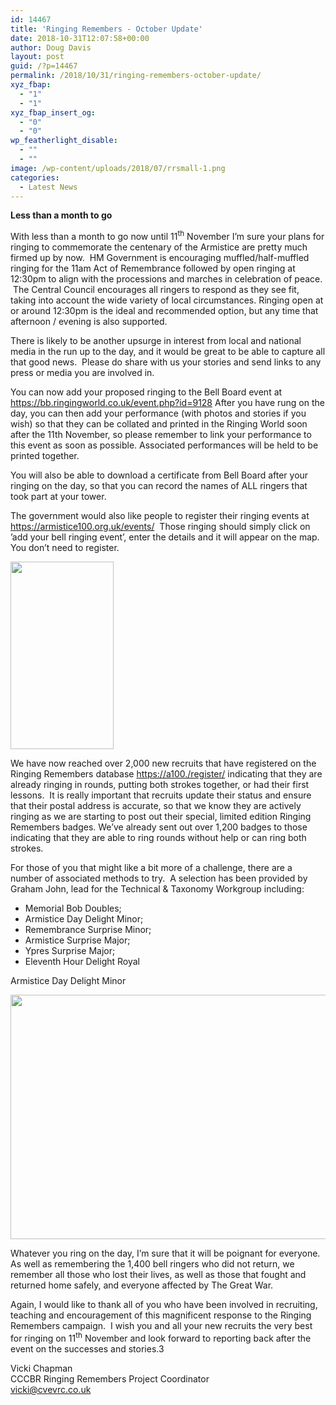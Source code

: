 ```yaml
---
id: 14467
title: 'Ringing Remembers - October Update'
date: 2018-10-31T12:07:58+00:00
author: Doug Davis
layout: post
guid: /?p=14467
permalink: /2018/10/31/ringing-remembers-october-update/
xyz_fbap:
  - "1"
  - "1"
xyz_fbap_insert_og:
  - "0"
  - "0"
wp_featherlight_disable:
  - ""
  - ""
image: /wp-content/uploads/2018/07/rrsmall-1.png
categories:
  - Latest News
---
```

**Less than a month to go**

With less than a month to go now until 11<sup>th</sup> November I’m sure your plans for ringing to commemorate the centenary of the Armistice are pretty much firmed up by now.  HM Government is encouraging muffled/half-muffled ringing for the 11am Act of Remembrance followed by open ringing at 12:30pm to align with the processions and marches in celebration of peace.  The Central Council encourages all ringers to respond as they see fit, taking into account the wide variety of local circumstances. Ringing open at or around 12:30pm is the ideal and recommended option, but any time that afternoon / evening is also supported.

There is likely to be another upsurge in interest from local and national media in the run up to the day, and it would be great to be able to capture all that good news.  Please do share with us your stories and send links to any press or media you are involved in.

You can now add your proposed ringing to the Bell Board event at <a href="https://bb.ringingworld.co.uk/event.php?id=9128" target="_blank" rel="noopener">https://bb.ringingworld.co.uk/event.php?id=9128</a> After you have rung on the day, you can then add your performance (with photos and stories if you wish) so that they can be collated and printed in the Ringing World soon after the 11th November, so please remember to link your performance to this event as soon as possible. Associated performances will be held to be printed together.

You will also be able to download a certificate from Bell Board after your ringing on the day, so that you can record the names of ALL ringers that took part at your tower.

The government would also like people to register their ringing events at <a href="https://armistice100.org.uk/events/" target="_blank" rel="noopener">https://armistice100.org.uk/events/</a>  Those ringing should simply click on ’add your bell ringing event’, enter the details and it will appear on the map. You don’t need to register.

[<img loading="lazy" class="size-medium wp-image-14468 aligncenter" src="https://cccbr.org.uk/wp-content/uploads/2018/10/rr_recruits_oct18-165x300.png" alt="" width="165" height="300" srcset="https://cccbr.org.uk/wp-content/uploads/2018/10/rr_recruits_oct18-165x300.png 165w, https://cccbr.org.uk/wp-content/uploads/2018/10/rr_recruits_oct18-300x546.png 300w, https://cccbr.org.uk/wp-content/uploads/2018/10/rr_recruits_oct18.png 397w" sizes="(max-width: 165px) 100vw, 165px" />](https://cccbr.org.uk/wp-content/uploads/2018/10/rr_recruits_oct18.png)

We have now reached over 2,000 new recruits that have registered on the Ringing Remembers database <a href="https://a100./register/" target="_blank" rel="noopener">https://a100./register/</a> indicating that they are already ringing in rounds, putting both strokes together, or had their first lessons.  It is really important that recruits update their status and ensure that their postal address is accurate, so that we know they are actively ringing as we are starting to post out their special, limited edition Ringing Remembers badges. We’ve already sent out over 1,200 badges to those indicating that they are able to ring rounds without help or can ring both strokes.

For those of you that might like a bit more of a challenge, there are a number of associated methods to try.  A selection has been provided by Graham John, lead for the Technical & Taxonomy Workgroup including:

  * Memorial Bob Doubles;
  * Armistice Day Delight Minor;
  * Remembrance Surprise Minor;
  * Armistice Surprise Major;
  * Ypres Surprise Major;
  * Eleventh Hour Delight Royal

Armistice Day Delight Minor

[<img loading="lazy" class="wp-image-14469 size-full aligncenter" src="https://cccbr.org.uk/wp-content/uploads/2018/10/armistice-minor.png" alt="" width="810" height="391" srcset="https://cccbr.org.uk/wp-content/uploads/2018/10/armistice-minor.png 810w, https://cccbr.org.uk/wp-content/uploads/2018/10/armistice-minor-300x145.png 300w, https://cccbr.org.uk/wp-content/uploads/2018/10/armistice-minor-768x371.png 768w, https://cccbr.org.uk/wp-content/uploads/2018/10/armistice-minor-600x290.png 600w" sizes="(max-width: 810px) 100vw, 810px" />](https://cccbr.org.uk/wp-content/uploads/2018/10/armistice-minor.png)

Whatever you ring on the day, I’m sure that it will be poignant for everyone.  As well as remembering the 1,400 bell ringers who did not return, we remember all those who lost their lives, as well as those that fought and returned home safely, and everyone affected by The Great War.

Again, I would like to thank all of you who have been involved in recruiting, teaching and encouragement of this magnificent response to the Ringing Remembers campaign.  I wish you and all your new recruits the very best for ringing on 11<sup>th</sup> November and look forward to reporting back after the event on the successes and stories.3

Vicki Chapman  
CCCBR Ringing Remembers Project Coordinator  
<vicki@cvevrc.co.uk>
